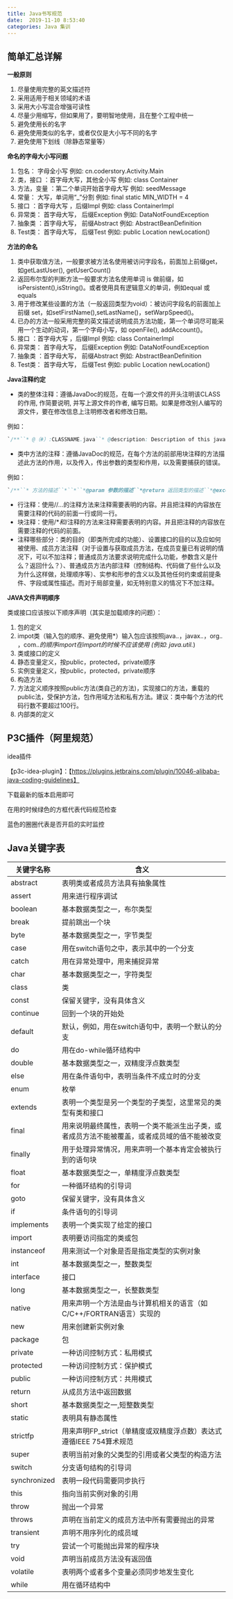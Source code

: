 ```yaml
---
title: Java书写规范
date:  2019-11-10 8:53:40
categories: Java 集训
---
```


## 简单汇总详解

**一般原则**

1. 尽量使用完整的英文描述符
2. 采用适用于相关领域的术语
3. 采用大小写混合增强可读性
4. 尽量少用缩写，但如果用了，要明智地使用，且在整个工程中统一
5. 避免使用长的名字
6. 避免使用类似的名字，或者仅仅是大小写不同的名字
7. 避免使用下划线（除静态常量等）

**命名的字母大小写问题**

1. 包名： 字母全小写 例如: cn.coderstory.Activity.Main
2. 类，接口 ：首字母大写，其他全小写 例如: class Container
3. 方法，变量 ：第二个单词开始首字母大写 例如: seedMessage
4. 常量： 大写，单词用“_”分割 例如: final static MIN_WIDTH = 4
5. 接口 ：首字母大写 ，后缀Impl 例如: class ContainerImpl
6. 异常类： 首字母大写， 后缀Exception 例如: DataNotFoundException
7. 抽象类 ：首字母大写， 前缀Abstract 例如: AbstractBeanDefinition
8. Test类： 首字母大写， 后缀Test 例如: public Location newLocation()

**方法的命名**

1. 类中获取值方法，一般要求被方法名使用被访问字段名，前面加上前缀get，如getLastUser(), getUserCount()
2. 返回布尔型的判断方法一般要求方法名使用单词 is 做前缀，如isPersistent(),isString()。或者使用具有逻辑意义的单词，例如equal 或equals
3. 用于修改某些设置的方法（一般返回类型为void）：被访问字段名的前面加上前缀 set，如setFirstName(),setLastName()，setWarpSpeed()。
4. 已办的方法一般采用完整的英文描述说明成员方法功能，第一个单词尽可能采用一个生动的动词，第一个字母小写，如 openFile(), addAccount()。
5. 接口 ：首字母大写 ，后缀Impl 例如: class ContainerImpl
6. 异常类： 首字母大写， 后缀Exception 例如: DataNotFoundException
7. 抽象类 ：首字母大写， 前缀Abstract 例如: AbstractBeanDefinition
8. Test类： 首字母大写， 后缀Test 例如: public Location newLocation()

**Java注释约定**

- 类的整体注释：遵循JavaDoc的规范，在每一个源文件的开头注明该CLASS的作用, 作简要说明, 并写上源文件的作者, 编写日期。如果是修改别人编写的源文件，要在修改信息上注明修改者和修改日期。

例如：

```java
`/**``* @（#）:CLASSNAME.java``* @description: Description of this java``* @author: PROGRAMMER'S NAME YYYY/MM/DD``* @version: Version No.``* @modify:``* @Copyright: 版权由拥有``*/`
```

- 类中方法的注释：遵循JavaDoc的规范，在每个方法的前部用块注释的方法描述此方法的作用，以及传入，传出参数的类型和作用，以及需要捕获的错误。

例如：

```java
`/**``* 方法的描述``*``*``*@param 参数的描述``*@return 返回类型的描述``*@exception 出错信息的描述``*/`
```

- 行注释：使用//…的注释方法来注释需要表明的内容。并且把注释的内容放在需要注释的代码的前面一行或同一行。
- 块注释：使用/**和*/注释的方法来注释需要表明的内容。并且把注释的内容放在需要注释的代码的前面。
- 注释哪些部分：类的目的（即类所完成的功能）、设置接口的目的以及应如何被使用、成员方法注释（对于设置与获取成员方法，在成员变量已有说明的情况下，可以不加注释；普通成员方法要求说明完成什么功能，参数含义是什么？返回什么？）、普通成员方法内部注释（控制结构、代码做了些什么以及为什么这样做，处理顺序等）、实参和形参的含义以及其他任何约束或前提条件、字段或属性描述。而对于局部变量，如无特别意义的情况下不加注释。

**JAVA文件声明顺序**

类或接口应该按以下顺序声明（其实是加载顺序的问题）：

1. 包的定义
2. impot类（输入包的顺序、避免使用*）输入包应该按照java.*.*，javax.*.*，org.*.* ，com.*.*的顺序import在import的时候不应该使用* (例如: java.util.*)
3. 类或接口的定义
4. 静态变量定义，按public，protected，private顺序
5. 实例变量定义，按public，protected，private顺序
6. 构造方法
7. 方法定义顺序按照public方法(类自己的方法)，实现接口的方法，重载的public法，受保护方法，包作用域方法和私有方法。建议：类中每个方法的代码行数不要超过100行。
8. 内部类的定义

## P3C插件（阿里规范）

idea插件

 【p3c-idea-plugin】：【https://plugins.jetbrains.com/plugin/10046-alibaba-java-coding-guidelines】 

下载最新的版本启用即可

在用的时候绿色的方框代表代码规范检查

蓝色的圈圈代表是否开启的实时监控



## Java关键字表

| 关键字名称   | 含义                                                         |
| ------------ | ------------------------------------------------------------ |
| abstract     | 表明类或者成员方法具有抽象属性                               |
| assert       | 用来进行程序调试                                             |
| boolean      | 基本数据类型之一，布尔类型                                   |
| break        | 提前跳出一个块                                               |
| byte         | 基本数据类型之一，字节类型                                   |
| case         | 用在switch语句之中，表示其中的一个分支                       |
| catch        | 用在异常处理中，用来捕捉异常                                 |
| char         | 基本数据类型之一，字符类型                                   |
| class        | 类                                                           |
| const        | 保留关键字，没有具体含义                                     |
| continue     | 回到一个块的开始处                                           |
| default      | 默认，例如，用在switch语句中，表明一个默认的分支             |
| do           | 用在do-while循环结构中                                       |
| double       | 基本数据类型之一，双精度浮点数类型                           |
| else         | 用在条件语句中，表明当条件不成立时的分支                     |
| enum         | 枚举                                                         |
| extends      | 表明一个类型是另一个类型的子类型，这里常见的类型有类和接口   |
| final        | 用来说明最终属性，表明一个类不能派生出子类，或者成员方法不能被覆盖，或者成员域的值不能被改变 |
| finally      | 用于处理异常情况，用来声明一个基本肯定会被执行到的语句块     |
| float        | 基本数据类型之一，单精度浮点数类型                           |
| for          | 一种循环结构的引导词                                         |
| goto         | 保留关键字，没有具体含义                                     |
| if           | 条件语句的引导词                                             |
| implements   | 表明一个类实现了给定的接口                                   |
| import       | 表明要访问指定的类或包                                       |
| instanceof   | 用来测试一个对象是否是指定类型的实例对象                     |
| int          | 基本数据类型之一，整数类型                                   |
| interface    | 接口                                                         |
| long         | 基本数据类型之一，长整数类型                                 |
| native       | 用来声明一个方法是由与计算机相关的语言（如C/C++/FORTRAN语言）实现的 |
| new          | 用来创建新实例对象                                           |
| package      | 包                                                           |
| private      | 一种访问控制方式：私用模式                                   |
| protected    | 一种访问控制方式：保护模式                                   |
| public       | 一种访问控制方式：共用模式                                   |
| return       | 从成员方法中返回数据                                         |
| short        | 基本数据类型之一,短整数类型                                  |
| static       | 表明具有静态属性                                             |
| strictfp     | 用来声明FP_strict（单精度或双精度浮点数）表达式遵循IEEE 754算术规范 |
| super        | 表明当前对象的父类型的引用或者父类型的构造方法               |
| switch       | 分支语句结构的引导词                                         |
| synchronized | 表明一段代码需要同步执行                                     |
| this         | 指向当前实例对象的引用                                       |
| throw        | 抛出一个异常                                                 |
| throws       | 声明在当前定义的成员方法中所有需要抛出的异常                 |
| transient    | 声明不用序列化的成员域                                       |
| try          | 尝试一个可能抛出异常的程序块                                 |
| void         | 声明当前成员方法没有返回值                                   |
| volatile     | 表明两个或者多个变量必须同步地发生变化                       |
| while        | 用在循环结构中                                               |